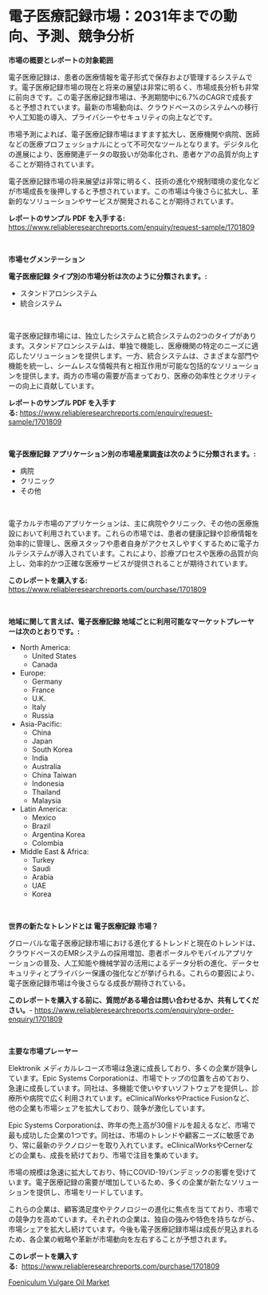 <p><h1>電子医療記録市場：2031年までの動向、予測、競争分析</h1></p><p><strong>市場の概要とレポートの対象範囲</strong></p>
<p><p>電子医療記録は、患者の医療情報を電子形式で保存および管理するシステムです。電子医療記録市場の現在と将来の展望は非常に明るく、市場成長分析も非常に前向きです。この電子医療記録市場は、予測期間中に6.7%のCAGRで成長すると予想されています。最新の市場動向は、クラウドベースのシステムへの移行や人工知能の導入、プライバシーやセキュリティの向上などです。</p><p>市場予測によれば、電子医療記録市場はますます拡大し、医療機関や病院、医師などの医療プロフェッショナルにとって不可欠なツールとなります。デジタル化の進展により、医療関連データの取扱いが効率化され、患者ケアの品質が向上することが期待されています。</p><p>電子医療記録市場の将来展望は非常に明るく、技術の進化や規制環境の変化などが市場成長を後押しすると予想されています。この市場は今後さらに拡大し、革新的なソリューションやサービスが開発されることが期待されています。</p></p>
<p><strong>レポートのサンプル PDF を入手する:</strong> <a href="https://www.reliableresearchreports.com/enquiry/request-sample/1701809">https://www.reliableresearchreports.com/enquiry/request-sample/1701809</a></p>
<p>&nbsp;</p>
<p><strong>市場セグメンテーション</strong></p>
<p><strong>電子医療記録 タイプ別の市場分析は次のように分類されます。:</strong></p>
<p><ul><li>スタンドアロンシステム</li><li>統合システム</li></ul></p>
<p>&nbsp;</p>
<p><p>電子医療記録市場には、独立したシステムと統合システムの2つのタイプがあります。スタンドアロンシステムは、単独で機能し、医療機関の特定のニーズに適応したソリューションを提供します。一方、統合システムは、さまざまな部門や機能を統一し、シームレスな情報共有と相互作用が可能な包括的なソリューションを提供します。両方の市場の需要が高まっており、医療の効率性とクオリティーの向上に貢献しています。</p></p>
<p><strong>レポートのサンプル PDF を入手する:</strong>&nbsp;<a href="https://www.reliableresearchreports.com/enquiry/request-sample/1701809">https://www.reliableresearchreports.com/enquiry/request-sample/1701809</a></p>
<p>&nbsp;</p>
<p><strong> 電子医療記録 アプリケーション別の市場産業調査は次のように分類されます。:</strong></p>
<p><ul><li>病院</li><li>クリニック</li><li>その他</li></ul></p>
<p>&nbsp;</p>
<p><p>電子カルテ市場のアプリケーションは、主に病院やクリニック、その他の医療施設において利用されています。これらの市場では、患者の健康記録や診療情報を効率的に管理し、医療スタッフや患者自身がアクセスしやすくするために電子カルテシステムが導入されています。これにより、診療プロセスや医療の品質が向上し、効率的かつ正確な医療サービスが提供されることが期待されています。</p></p>
<p><strong>このレポートを購入する:</strong>&nbsp; <a href="https://www.reliableresearchreports.com/purchase/1701809">https://www.reliableresearchreports.com/purchase/1701809</a></p>
<p>&nbsp;</p>
<p><strong>地域に関して言えば、電子医療記録 地域ごとに利用可能なマーケットプレーヤーは次のとおりです。:</strong></p>
<p><ul>
    <li>
        North America:
        <ul>
            <li>United States</li>
            <li>Canada</li>
        </ul>
    </li>
    <li>
        Europe:
        <ul>
            <li>Germany</li>
            <li>France</li>
            <li>U.K.</li>
            <li>Italy</li>
            <li>Russia</li>
        </ul>
    </li>
    <li>
        Asia-Pacific:
        <ul>
            <li>China</li>
            <li>Japan</li>
            <li>South Korea</li>
            <li>India</li>
            <li>Australia</li>
            <li>China Taiwan</li>
            <li>Indonesia</li>
            <li>Thailand</li>
            <li>Malaysia</li>
        </ul>
    </li>
    <li>
        Latin America:
        <ul>
            <li>Mexico</li>
            <li>Brazil</li>
            <li>Argentina Korea</li>
            <li>Colombia</li>
        </ul>
    </li>
    <li>
        Middle East & Africa:
        <ul>
            <li>Turkey</li>
            <li>Saudi</li>
            <li>Arabia</li>
            <li>UAE</li>
            <li>Korea</li>
        </ul>
    </li>
    </ul></p>
<p>&nbsp;</p>
<p><strong>世界の新たなトレンドとは 電子医療記録 市場？</strong></p>
<p><p>グローバルな電子医療記録市場における進化するトレンドと現在のトレンドは、クラウドベースのEMRシステムの採用増加、患者ポータルやモバイルアプリケーションの普及、人工知能や機械学習の活用によるデータ分析の進化、データセキュリティとプライバシー保護の強化などが挙げられる。これらの要因により、電子医療記録市場は今後さらなる成長が期待されている。</p></p>
<p><strong>このレポートを購入する前に、質問がある場合は問い合わせるか、共有してください。</strong>- <a href="https://www.reliableresearchreports.com/enquiry/pre-order-enquiry/1701809">https://www.reliableresearchreports.com/enquiry/pre-order-enquiry/1701809</a></p>
<p>&nbsp;</p>
<p><strong>主要な市場プレーヤー</strong></p>
<p><p>Elektronik メディカルレコーズ市場は急速に成長しており、多くの企業が競争しています。Epic Systems Corporationは、市場でトップの位置を占めており、急速に成長しています。同社は、多機能で使いやすいソフトウェアを提供し、診療所や病院で広く利用されています。eClinicalWorksやPractice Fusionなど、他の企業も市場シェアを拡大しており、競争が激化しています。</p><p>Epic Systems Corporationは、昨年の売上高が30億ドルを超えるなど、市場で最も成功した企業の1つです。同社は、市場のトレンドや顧客ニーズに敏感であり、常に最新のテクノロジーを取り入れています。eClinicalWorksやCernerなどの企業も、成長を続けており、市場で注目を集めています。</p><p>市場の規模は急速に拡大しており、特にCOVID-19パンデミックの影響を受けています。電子医療記録の需要が増加しているため、多くの企業が新たなソリューションを提供し、市場をリードしています。</p><p>これらの企業は、顧客満足度やテクノロジーの進化に焦点を当てており、市場での競争力を高めています。それぞれの企業は、独自の強みや特色を持ちながら、市場シェアを拡大し続けています。今後も電子医療記録市場は成長が見込まれるため、各企業の戦略や革新が市場動向を左右することが予想されます。</p></p>
<p><strong>このレポートを購入する:</strong>&nbsp;&nbsp;<a href="https://www.reliableresearchreports.com/purchase/1701809">https://www.reliableresearchreports.com/purchase/1701809</a></p>
<p><p><a href="https://fuschia-pecorino-a6d.notion.site/Foeniculum-Vulgare-Oil-Market-Challenges-Opportunities-and-Growth-Drivers-and-Major-Market-Player-8487ca012a424b0a932e7c3094323d91">Foeniculum Vulgare Oil Market</a></p></p>